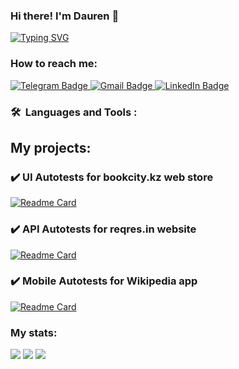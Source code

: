 ### Hi there! I'm Dauren 👋
[![Typing SVG](https://readme-typing-svg.herokuapp.com?color=%2336BCF7&lines=QA+Engineer)](https://git.io/typing-svg)

### How to reach me:

  <a href="https://t.me/DaurenBibol">
    <img src="https://img.shields.io/badge/Telegram-blue?style=for-the-badge&logo=telegram&logoColor=white" alt="Telegram Badge"/>
  </a>
  
   <a href="mailto:biboldauren@gmail.com">
    <img src="https://img.shields.io/badge/Gmail-red?style=for-the-badge&logo=gmail&logoColor=white" alt="Gmail Badge"/>
  </a>
  
  <a href="https://www.linkedin.com/in/dauren-bibol-860ab61bb/">
    <img src="https://img.shields.io/badge/LinkedIn-blue?style=for-the-badge&logo=linkedin&logoColor=white" alt="LinkedIn Badge">
  </a>
  
  ### 🛠 &nbsp;Languages and Tools :
  
  
  ## My projects:
### :heavy_check_mark: UI Autotests for bookcity.kz web store
[![Readme Card](https://github-readme-stats.vercel.app/api/pin/?username=DaurB&repo=final_project_ui)](https://github.com/DaurB/final_project_ui)

### :heavy_check_mark: API Autotests for reqres.in website
[![Readme Card](https://github-readme-stats.vercel.app/api/pin/?username=DaurB&repo=final_project_api)](https://github.com/DaurB/final_project_api)

### :heavy_check_mark: Mobile Autotests for Wikipedia app
[![Readme Card](https://github-readme-stats.vercel.app/api/pin/?username=DaurB&repo=final_project_mobile)](https://github.com/DaurB/final_project_mobile)

### My stats:
  ![](https://github-profile-summary-cards.vercel.app/api/cards/profile-details?username=DaurB&theme=solarized_dark)
  ![](https://github-profile-summary-cards.vercel.app/api/cards/stats?username=DaurB&theme=solarized_dark)
  ![](https://github-profile-summary-cards.vercel.app/api/cards/repos-per-language?username=DaurB&theme=solarized_dark)
